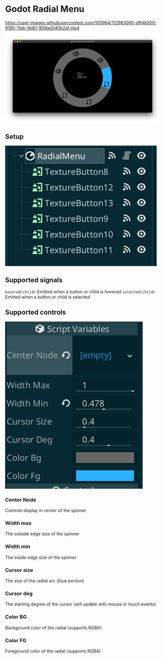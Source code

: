 # Godot Radial Menu

https://user-images.githubusercontent.com/100964/112983060-dff48300-9165-11eb-9d81-859ad340e2af.mp4

![img](./ExampleRadial/ExampleScreenshot.png)

## Setup

![img](./ExampleRadial/NodeSetup.png)

## Supported signals

`hovered(child)` Emitted when a button or child is hovered
`selected(child)` Emitted when a button or child is selected

## Supported controls

![img](./ExampleRadial/Controls.png)

### Center Node

Controls display in center of the spinner

### Width max

The outside edge size of the spinner

### Width min

The inside edge size of the spinner

### Cursor size

The size of the radial arc (blue portion)

### Cursor deg

The starting degree of the cursor (will update with mouse or touch events)

### Color BG

Background color of the radial (supports RGBA)

### Color FG

Foreground color of the radial (supports RGBA)
